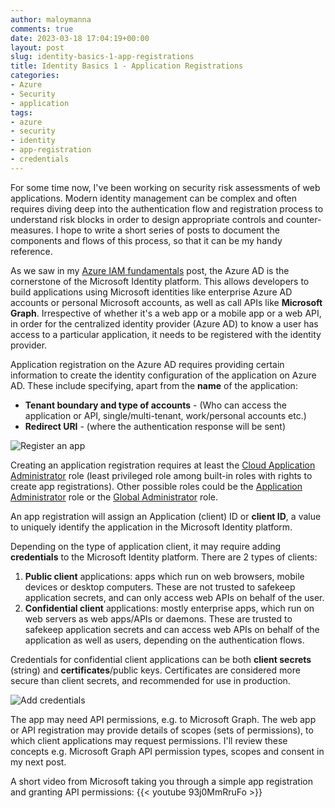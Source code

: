 ```yaml
---
author: maloymanna
comments: true
date: 2023-03-18 17:04:19+00:00
layout: post
slug: identity-basics-1-app-registrations
title: Identity Basics 1 - Application Registrations
categories:
- Azure
- Security
- application
tags:
- azure
- security
- identity
- app-registration
- credentials
---
```


For some time now, I've been working on security risk assessments of web applications. Modern identity management can be complex and often requires diving deep into the authentication flow and registration process to understand risk blocks in order to design appropriate controls and counter-measures. I hope to write a short series of posts to document the components and flows of this process, so that it can be my handy reference. 

As we saw in my [Azure IAM fundamentals](https://maloymanna.github.io/2022/09/18/azure-iam-fundamentals/) post, the Azure AD is the cornerstone of the Microsoft Identity platform. This allows developers to build applications using Microsoft identities like enterprise Azure AD accounts or personal Microsoft accounts, as well as call APIs like **Microsoft Graph**.
Irrespective of whether it's a web app or a mobile app or a web API, in order for the centralized identity provider (Azure AD) to know a user has access to a particular application, it needs to be registered with the identity provider.

Application registration on the Azure AD requires providing certain information to create the identity configuration of the application on Azure AD. These include specifying, apart from the **name** of the application: 
- **Tenant boundary and type of accounts** - (Who can access the application or API, single/multi-tenant, work/personal accounts etc.)
- **Redirect URI** - (where the authentication response will be sent)

![Register an app](/post/register-app.png)

Creating an application registration requires at least the [Cloud Application Administrator](https://learn.microsoft.com/en-us/azure/active-directory/roles/permissions-reference#cloud-application-administrator) role (least privileged role among built-in roles with rights to create app registrations). Other possible roles could be the [Application Administrator](https://learn.microsoft.com/en-us/azure/active-directory/roles/permissions-reference#application-administrator) role or the [Global Administrator](https://learn.microsoft.com/en-us/azure/active-directory/roles/permissions-reference#global-administrator) role.

An app registration will assign an Application (client) ID or **client ID**, a value to uniquely identify the application in the Microsoft Identity platform.

Depending on the type of application client, it may require adding **credentials** to the Microsoft Identity platform. There are 2 types of clients:
1. **Public client** applications: apps which run on web browsers, mobile devices or desktop computers. These are not trusted to safekeep application secrets, and can only access web APIs on behalf of the user. 
2. **Confidential client** applications: mostly enterprise apps, which run on web servers as web apps/APIs or daemons. These are trusted to safekeep application secrets and can access web APIs on behalf of  the application as well as users, depending on the authentication flows.

Credentials for confidential client applications can be both **client secrets** (string) and **certificates**/public keys. Certificates are considered more secure than client secrets, and recommended for use in production.

![Add credentials](/post/add-credentials.png)

The app may need API permissions, e.g. to Microsoft Graph. The web app or API registration may provide details of scopes (sets of permissions), to which client applications may request permissions. I'll review these concepts e.g. Microsoft Graph API permission types, scopes and consent in my next post.

A short video from Microsoft taking you through a simple app registration and granting API permissions: {{< youtube 93j0MmRruFo >}}